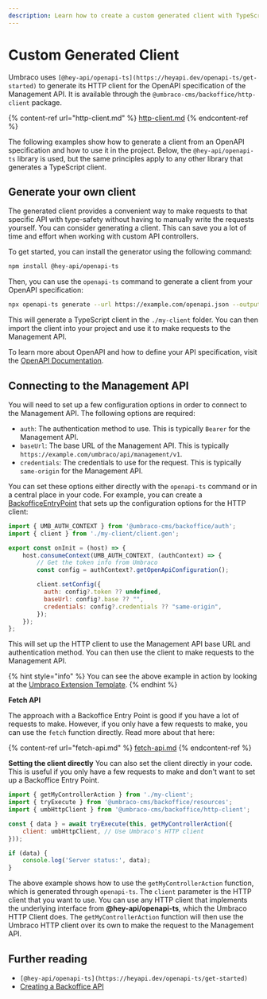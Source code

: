 ```yaml
---
description: Learn how to create a custom generated client with TypeScript types for your OpenAPI specification.
---
```


# Custom Generated Client

Umbraco uses `[@hey-api/openapi-ts](https://heyapi.dev/openapi-ts/get-started)` to generate its HTTP client for the OpenAPI specification of the Management API. It is available through the `@umbraco-cms/backoffice/http-client` package.

{% content-ref url="http-client.md" %}
[http-client.md](http-client.md)
{% endcontent-ref %}

The following examples show how to generate a client from an OpenAPI specification and how to use it in the project. Below, the `@hey-api/openapi-ts` library is used, but the same principles apply to any other library that generates a TypeScript client.

## Generate your own client

The generated client provides a convenient way to make requests to that specific API with type-safety without having to manually write the requests yourself. You can consider generating a client. This can save you a lot of time and effort when working with custom API controllers.

To get started, you can install the generator using the following command:

```bash
npm install @hey-api/openapi-ts
```

Then, you can use the `openapi-ts` command to generate a client from your OpenAPI specification:

```bash
npx openapi-ts generate --url https://example.com/openapi.json --output ./my-client
```

This will generate a TypeScript client in the `./my-client` folder. You can then import the client into your project and use it to make requests to the Management API.

To learn more about OpenAPI and how to define your API specification, visit the [OpenAPI Documentation](https://swagger.io/specification/).

## Connecting to the Management API

You will need to set up a few configuration options in order to connect to the Management API. The following options are required:

- `auth`: The authentication method to use. This is typically `Bearer` for the Management API.
- `baseUrl`: The base URL of the Management API. This is typically `https://example.com/umbraco/api/management/v1`.
- `credentials`: The credentials to use for the request. This is typically `same-origin` for the Management API.

You can set these options either directly with the `openapi-ts` command or in a central place in your code. For example, you can create a [BackofficeEntryPoint](../../extending-overview/extension-types/backoffice-entry-point.md) that sets up the configuration options for the HTTP client:

```javascript
import { UMB_AUTH_CONTEXT } from '@umbraco-cms/backoffice/auth';
import { client } from './my-client/client.gen';

export const onInit = (host) => {
    host.consumeContext(UMB_AUTH_CONTEXT, (authContext) => {
        // Get the token info from Umbraco
        const config = authContext?.getOpenApiConfiguration();

        client.setConfig({
          auth: config?.token ?? undefined,
          baseUrl: config?.base ?? "",
          credentials: config?.credentials ?? "same-origin",
        });
    });
};
```

This will set up the HTTP client to use the Management API base URL and authentication method. You can then use the client to make requests to the Management API.

{% hint style="info" %}
You can see the above example in action by looking at the [Umbraco Extension Template](../../development-flow/umbraco-extension-template.md).
{% endhint %}

**Fetch API**

The approach with a Backoffice Entry Point is good if you have a lot of requests to make. However, if you only have a few requests to make, you can use the `fetch` function directly. Read more about that here:

{% content-ref url="fetch-api.md" %}
[fetch-api.md](fetch-api.md)
{% endcontent-ref %}

**Setting the client directly**
You can also set the client directly in your code. This is useful if you only have a few requests to make and don't want to set up a Backoffice Entry Point.

```javascript
import { getMyControllerAction } from './my-client';
import { tryExecute } from '@umbraco-cms/backoffice/resources';
import { umbHttpClient } from '@umbraco-cms/backoffice/http-client';

const { data } = await tryExecute(this, getMyControllerAction({
    client: umbHttpClient, // Use Umbraco's HTTP client
}));

if (data) {
    console.log('Server status:', data);
}
```

The above example shows how to use the `getMyControllerAction` function, which is generated through `openapi-ts`. The `client` parameter is the HTTP client that you want to use. You can use any HTTP client that implements the underlying interface from **@hey-api/openapi-ts**, which the Umbraco HTTP Client does. The `getMyControllerAction` function will then use the Umbraco HTTP client over its own to make the request to the Management API.

## Further reading

- `[@hey-api/openapi-ts](https://heyapi.dev/openapi-ts/get-started)`
- [Creating a Backoffice API](../../../tutorials/creating-a-backoffice-api/README.md)
